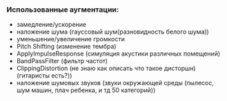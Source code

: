 ### Использованные аугментации:
* замедление/ускорение
* наложение шума (гауссовый шум(разновидность белого шума))
* уменьшение/увеличение громкости
* Pitch Shifting (изменение тембра)
* ApplyImpulseResponse (симуляция акустики различных помещений)
* BandPassFilter (фильтр частот)
* ClippingDistortion (не знаю как описать что такое дисторшн) (гитаристы есть?))
* наложение шумовых звуков (звуки окружающей среды (пылесос, шум машин, плач ребенка, и тд 50 категорий))
